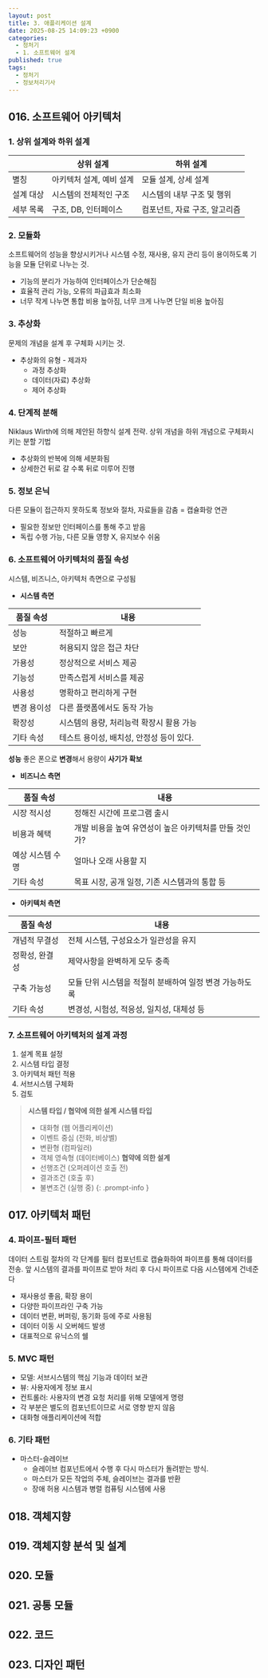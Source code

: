 ```yaml
---
layout: post
title: 3. 애플리케이션 설계
date: 2025-08-25 14:09:23 +0900
categories:
  - 정처기
  - 1. 소프트웨어 설계
published: true
tags:
  - 정처기
  - 정보처리기사
---
```

## 016. 소프트웨어 아키텍처
### 1. 상위 설계와 하위 설계

|       | 상위 설계          | 하위 설계             |
| ----- | -------------- | ----------------- |
| 별칭    | 아키텍처 설계, 예비 설계 | 모듈 설계, 상세 설계      |
| 설계 대상 | 시스템의 전체적인 구조   | 시스템의 내부 구조 및 행위   |
| 세부 목록 | 구조, DB, 인터페이스  | 컴포넌트, 자료 구조, 알고리즘 |

### 2. 모듈화
소프트웨어의 성능을 향상시키거나 시스템 수정, 재사용, 유지 관리 등이 용이하도록 기능을 모듈 단위로 나누는 것.
- 기능의 분리가 가능하여 인터페이스가 단순해짐
- 효율적 관리 가능, 오류의 파급효과 최소화
- 너무 작게 나누면 통합 비용 높아짐, 너무 크게 나누면 단일 비용 높아짐
### 3. 추상화
문제의 개념을 설계 후 구체화 시키는 것.
- 추상화의 유형 - 제과자
	- 과정 추상화
	- 데이터(자료) 추상화
	- 제어 추상화

### 4. 단계적 분해
Niklaus Wirth에 의해 제안된 하향식 설계 전략. 상위 개념을 하위 개념으로 구체화시키는 분할 기법
- 추상화의 반복에 의해 세분화됨
- 상세한건 뒤로 갈 수록 뒤로 미루어 진행

### 5. 정보 은닉
다른 모듈이 접근하지 못하도록 정보와 절차, 자료들을 감춤 = 캡슐화랑 연관
- 필요한 정보만 인터페이스를 통해 주고 받음
- 독립 수행 가능, 다른 모듈 영향 X, 유지보수 쉬움

### 6. 소프트웨어 아키텍처의 품질 속성
시스템, 비즈니스, 아키텍처 측면으로 구성됨

- **시스템 측면**

| 품질 속성  | 내용                       |
| ------ | ------------------------ |
| 성능     | 적절하고 빠르게                 |
| 보안     | 허용되지 않은 접근 차단            |
| 가용성    | 정상적으로 서비스 제공             |
| 기능성    | 만족스럽게 서비스를 제공            |
| 사용성    | 명확하고 편리하게 구현             |
| 변경 용이성 | 다른 플랫폼에서도 동작 가능          |
| 확장성    | 시스템의 용량, 처리능력 확장시 활용 가능  |
| 기타 속성  | 테스트 용이성, 배치성, 안정성 등이 있다. |

**성능** 좋은 폰으로 **변경**해서 용량이 **사기가** **확보**

- **비즈니스 측면**

| 품질 속성     | 내용                              |
| --------- | ------------------------------- |
| 시장 적시성    | 정해진 시간에 프로그램 출시                 |
| 비용과 혜택    | 개발 비용을 높여 유연성이 높은 아키텍처를 만들 것인가? |
| 예상 시스템 수명 | 얼마나 오래 사용할 지                    |
| 기타 속성     | 목표 시장, 공개 일정, 기존 시스템과의 통합 등     |

- **아키텍처 측면**

| 품질 속성    | 내용                              |
| -------- | ------------------------------- |
| 개념적 무결성  | 전체 시스템, 구성요소가 일관성을 유지           |
| 정확성, 완결성 | 제약사항을 완벽하게 모두 충족                |
| 구축 가능성   | 모듈 단위 시스템을 적절히 분배하여 일정 변경 가능하도록 |
| 기타 속성    | 변경성, 시험성, 적응성, 일치성, 대체성 등       |

### 7. 소프트웨어 아키텍처의 설계 과정

1. 설계 목표 설정
2. 시스템 타입 결정
3. 아키텍처 패턴 적용
4. 서브시스템 구체화
5. 검토

> **시스템 타입 / 협약에 의한 설계**
> **시스템 타입**
> - 대화형 (웹 어플리케이션)
> - 이벤트 중심 (전화, 비상벨)
> - 변환형 (컴파일러)
> - 객체 영속형 (데이터베이스)
> **협약에 의한 설계**
> - 선행조건 (오퍼레이션 호출 전)
> - 결과조건 (호출 후)
> - 불변조건 (실행 중)
{: .prompt-info }

## 017. 아키텍처 패턴
### 4. 파이프-필터 패턴
데이터 스트림 절차의 각 단계를 필터 컴포넌트로 캡슐화하여 파이프를 통해 데이터를 전송. 앞 시스템의 결과를 파이프로 받아 처리 후 다시 파이프로 다음 시스템에게 건네준다
- 재사용성 좋음, 확장 용이
- 다양한 파이프라인 구축 가능
- 데이터 변환, 버퍼링, 동기화 등에 주로 사용됨
- 데이터 이동 시 오버헤드 발생
- 대표적으로 유닉스의 쉘

### 5. MVC 패턴
- 모델: 서브시스템의 핵심 기능과 데이터 보관
- 뷰: 사용자에게 정보 표시
- 컨트롤러: 사용자의 변경 요청 처리를 위해 모델에게 명령
- 각 부분은 별도의 컴포넌트이므로 서로 영향 받지 않음
- 대화형 애플리케이션에 적합

### 6. 기타 패턴
- 마스터-슬레이브
	- 슬레이브 컴포넌트에서 수행 후 다시 마스터가 돌려받는 방식.
	- 마스터가 모든 작업의 주체, 슬레이브는 결과를 반환
	- 장애 허용 시스템과 병렬 컴퓨팅 시스템에 사용


## 018. 객체지향

## 019. 객체지향 분석 및 설계

## 020. 모듈

## 021. 공통 모듈

## 022. 코드

## 023. 디자인 패턴
